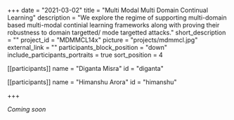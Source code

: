 +++
date = "2021-03-02"
title = "Multi Modal Multi Domain Continual Learning"
description = "We explore the regime of supporting multi-domain based multi-modal continial learning frameworks along with proving their robustness to domain targetted/ mode targetted attacks."
short_description = ""
project_id = "MDMMCL14x"
picture = "projects/mdmmcl.jpg"
external_link = ""
participants_block_position = "down"
include_participants_portraits = true
sort_position = 4

[[participants]]
    name = "Diganta Misra"
    id = "diganta"

[[participants]]
    name = "Himanshu Arora"
    id = "himanshu"

+++

*Coming soon*